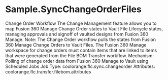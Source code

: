# Sample.SyncChangeOrderFiles

Change Order Workflow
The Change Management feature allows you to map Fusion 360 Manage Change Order states to Vault File Lifecycle states, managing approvals and signoff of vaulted designs from Fusion 360 Manage.
Note: The Change Order workflow pulls the states from Fusion 360 Manage Change Orders to Vault Files.
The Fusion 360 Manage workspace for change orders must contain items that are linked to items that were generated from the File BOM Transfer workflow.
Mechanism:
Polling of change order data from Fusion 360 Manage to Vault using Scheduled Jobs Job Type:
coolorange.flc.sync.changeorder
Attributes:
coolorange.flc.transfer.filebom.attributes

